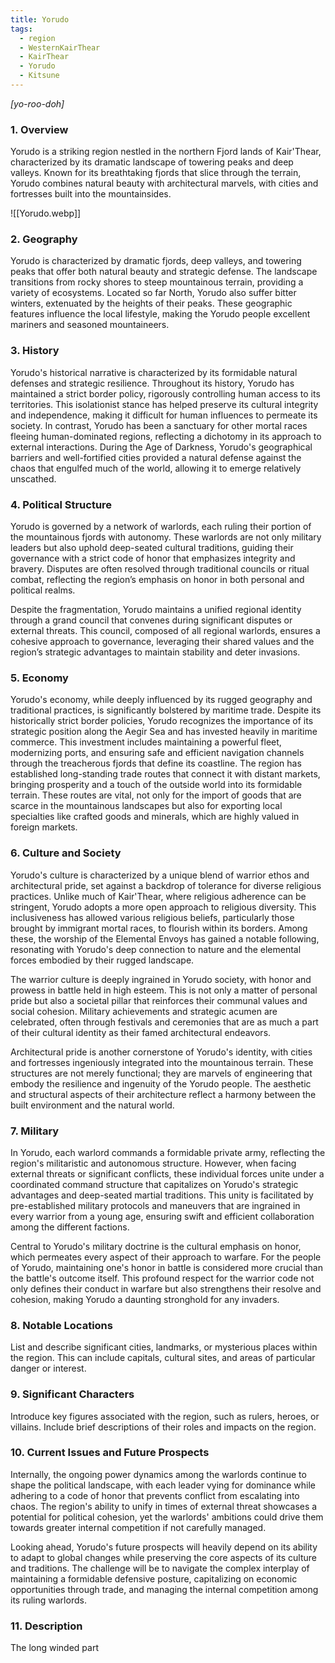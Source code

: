 ```yaml
---
title: Yorudo
tags:
  - region
  - WesternKairThear
  - KairThear
  - Yorudo
  - Kitsune
---
```

*[yo-roo-doh]*
### 1. **Overview**

Yorudo is a striking region nestled in the northern Fjord lands of Kair'Thear, characterized by its dramatic landscape of towering peaks and deep valleys. Known for its breathtaking fjords that slice through the terrain, Yorudo combines natural beauty with architectural marvels, with cities and fortresses built into the mountainsides.

![[Yorudo.webp]]
### 2. **Geography**

Yorudo is characterized by dramatic fjords, deep valleys, and towering peaks that offer both natural beauty and strategic defense. The landscape transitions from rocky shores to steep mountainous terrain, providing a variety of ecosystems. Located so far North, Yorudo also suffer bitter winters, extenuated by the heights of their peaks. These geographic features influence the local lifestyle, making the Yorudo people excellent mariners and seasoned mountaineers.

### 3. **History**

Yorudo's historical narrative is characterized by its formidable natural defenses and strategic resilience. Throughout its history, Yorudo has maintained a strict border policy, rigorously controlling human access to its territories. This isolationist stance has helped preserve its cultural integrity and independence, making it difficult for human influences to permeate its society. In contrast, Yorudo has been a sanctuary for other mortal races fleeing human-dominated regions, reflecting a dichotomy in its approach to external interactions. During the Age of Darkness, Yorudo's geographical barriers and well-fortified cities provided a natural defense against the chaos that engulfed much of the world, allowing it to emerge relatively unscathed.

### 4. **Political Structure**

Yorudo is governed by a network of warlords, each ruling their portion of the mountainous fjords with autonomy. These warlords are not only military leaders but also uphold deep-seated cultural traditions, guiding their governance with a strict code of honor that emphasizes integrity and bravery. Disputes are often resolved through traditional councils or ritual combat, reflecting the region’s emphasis on honor in both personal and political realms.

Despite the fragmentation, Yorudo maintains a unified regional identity through a grand council that convenes during significant disputes or external threats. This council, composed of all regional warlords, ensures a cohesive approach to governance, leveraging their shared values and the region’s strategic advantages to maintain stability and deter invasions.

### 5. **Economy**

Yorudo's economy, while deeply influenced by its rugged geography and traditional practices, is significantly bolstered by maritime trade. Despite its historically strict border policies, Yorudo recognizes the importance of its strategic position along the Aegir Sea and has invested heavily in maritime commerce. This investment includes maintaining a powerful fleet, modernizing ports, and ensuring safe and efficient navigation channels through the treacherous fjords that define its coastline. The region has established long-standing trade routes that connect it with distant markets, bringing prosperity and a touch of the outside world into its formidable terrain. These routes are vital, not only for the import of goods that are scarce in the mountainous landscapes but also for exporting local specialties like crafted goods and minerals, which are highly valued in foreign markets.

### 6. **Culture and Society**

Yorudo's culture is characterized by a unique blend of warrior ethos and architectural pride, set against a backdrop of tolerance for diverse religious practices. Unlike much of Kair'Thear, where religious adherence can be stringent, Yorudo adopts a more open approach to religious diversity. This inclusiveness has allowed various religious beliefs, particularly those brought by immigrant mortal races, to flourish within its borders. Among these, the worship of the Elemental Envoys has gained a notable following, resonating with Yorudo's deep connection to nature and the elemental forces embodied by their rugged landscape.

The warrior culture is deeply ingrained in Yorudo society, with honor and prowess in battle held in high esteem. This is not only a matter of personal pride but also a societal pillar that reinforces their communal values and social cohesion. Military achievements and strategic acumen are celebrated, often through festivals and ceremonies that are as much a part of their cultural identity as their famed architectural endeavors.

Architectural pride is another cornerstone of Yorudo's identity, with cities and fortresses ingeniously integrated into the mountainous terrain. These structures are not merely functional; they are marvels of engineering that embody the resilience and ingenuity of the Yorudo people. The aesthetic and structural aspects of their architecture reflect a harmony between the built environment and the natural world.

### 7. **Military**

In Yorudo, each warlord commands a formidable private army, reflecting the region's militaristic and autonomous structure. However, when facing external threats or significant conflicts, these individual forces unite under a coordinated command structure that capitalizes on Yorudo's strategic advantages and deep-seated martial traditions. This unity is facilitated by pre-established military protocols and maneuvers that are ingrained in every warrior from a young age, ensuring swift and efficient collaboration among the different factions.

Central to Yorudo's military doctrine is the cultural emphasis on honor, which permeates every aspect of their approach to warfare. For the people of Yorudo, maintaining one's honor in battle is considered more crucial than the battle's outcome itself. This profound respect for the warrior code not only defines their conduct in warfare but also strengthens their resolve and cohesion, making Yorudo a daunting stronghold for any invaders.

### 8. **Notable Locations**

List and describe significant cities, landmarks, or mysterious places within the region. This can include capitals, cultural sites, and areas of particular danger or interest.

### 9. **Significant Characters**

Introduce key figures associated with the region, such as rulers, heroes, or villains. Include brief descriptions of their roles and impacts on the region.

### 10. **Current Issues and Future Prospects**

Internally, the ongoing power dynamics among the warlords continue to shape the political landscape, with each leader vying for dominance while adhering to a code of honor that prevents conflict from escalating into chaos. The region's ability to unify in times of external threat showcases a potential for political cohesion, yet the warlords' ambitions could drive them towards greater internal competition if not carefully managed.

Looking ahead, Yorudo's future prospects will heavily depend on its ability to adapt to global changes while preserving the core aspects of its culture and traditions. The challenge will be to navigate the complex interplay of maintaining a formidable defensive posture, capitalizing on economic opportunities through trade, and managing the internal competition among its ruling warlords.

### 11. **Description**

The long winded part


